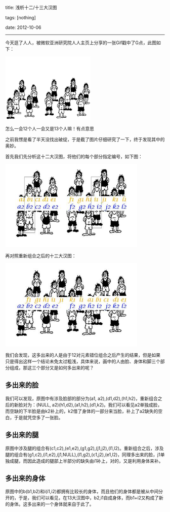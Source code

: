 title: 浅析十二/十三大汉图

tags: [nothing]

date: 2012-10-06



---



今天逛了人人，被微软亚洲研究院人人主页上分享的一张Gif戳中了G点，此图如下：



![](\img\2012-10-06-invisible-man-01.gif)



怎么一会12个人一会又是13个人嘛！有点意思

之前我愣是看了半天没找出破绽，于是截了图片仔细研究了一下，终于发现其中的奥妙。



<!--more-->



首先我们先分析这十二大汉图，将他们的每个部分指定编号，如下图：

![](\img\2012-10-06-invisible-man-02.jpg)



再对照重新组合之后的十三大汉图：



![](\img\2012-10-06-invisible-man-03.jpg)



我们会发现，这多出来的人是由于12对元素错位组合之后产生的结果，但是如果只是得出这样一个结论未免太过粗浅，具体来说，画中的人由脸、身体和脚三个部分组成，那这三个部分又是如何多出来的呢？



## 多出来的脸

我们可以发现，原图中有涉及脸部的部分为(a1, a2),(d1,d2),(h1,h2)，重新组合之后的新脸对为：(NULL, a2)(h1,d2),(a1,h2),(d1,k2)。我们可以看见a2单独成脸，而空缺的下半脸是由k2补上的，k2借了身体的一部分来当脸，补上了a2缺失的空白，于是就凭空多了一张脸。



## 多出来的腿

原图中涉及腿的组合有(c1,c2),(e1,e2),(g1,g2),(j1,j2),(l1,l2)。重新组合之后，涉及腿的组合有(g1,c2),(i1,e2),(j1,NULL),(l1,g2),(c1,j2),(e1,l2)，同理多出来的脸，j1单独成腿，而因此造成的腿部上半部分的缺失由i1补上，对的，又是利用身体来补。



## 多出来的身体

原图中的b(b1,b2)和i(i1,i2)都拥有比较长的身体，而且他们的身体都是被从中间分开的，于是，我们可以看见，在13大汉图中，b2,i1自成身体，而b1+i2又构成了新的身体。这多出来的一个身体就来自于此了。
